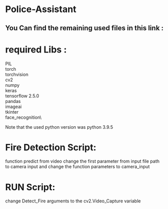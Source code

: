 # Police-Assistant



## You Can find the remaining used files in this link : 

# required Libs :
PIL\
torch\
torchvision\
cv2\
numpy\
keras\
tensorflow 2.5.0\
pandas\
imageai\
tkinter\
face_recognition\


Note that the used python version was python 3.9.5
# Fire Detection Script: 
function predict from video change the first parameter from input file path to camera input and change the function parameters to camera_input 
# RUN Script:
change Detect_Fire arguments to the cv2.Video_Capture variable
